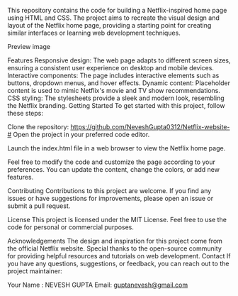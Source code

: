 This repository contains the code for building a Netflix-inspired home page using HTML and CSS. The project aims to recreate the visual design and layout of the Netflix home page, providing a starting point for creating similar interfaces or learning web development techniques.

Preview
image

Features
Responsive design: The web page adapts to different screen sizes, ensuring a consistent user experience on desktop and mobile devices.
Interactive components: The page includes interactive elements such as buttons, dropdown menus, and hover effects.
Dynamic content: Placeholder content is used to mimic Netflix's movie and TV show recommendations.
CSS styling: The stylesheets provide a sleek and modern look, resembling the Netflix branding.
Getting Started
To get started with this project, follow these steps:

Clone the repository:
https://github.com/NeveshGupta0312/Netflix-website-#
Open the project in your preferred code editor.

Launch the index.html file in a web browser to view the Netflix home page.

Feel free to modify the code and customize the page according to your preferences. You can update the content, change the colors, or add new features.

Contributing
Contributions to this project are welcome. If you find any issues or have suggestions for improvements, please open an issue or submit a pull request.

License
This project is licensed under the MIT License. Feel free to use the code for personal or commercial purposes.

Acknowledgements
The design and inspiration for this project come from the official Netflix website.
Special thanks to the open-source community for providing helpful resources and tutorials on web development.
Contact
If you have any questions, suggestions, or feedback, you can reach out to the project maintainer:

Your Name : NEVESH GUPTA
Email: guptanevesh@gmail.com
